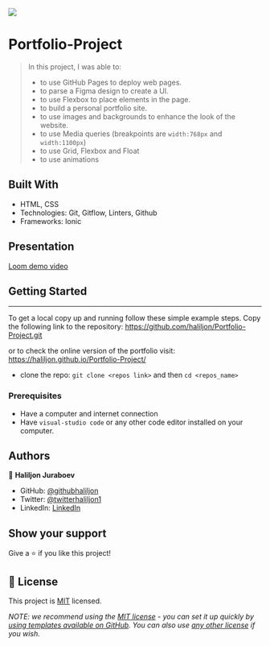 ![](https://img.shields.io/badge/Microverse-blueviolet)

# Portfolio-Project

> In this project, I was able to:
>
> - to use GitHub Pages to deploy web pages.
> - to parse a Figma design to create a UI.
> - to use Flexbox to place elements in the page.
> - to build a personal portfolio site.
> - to use images and backgrounds to enhance the look of the website.
> - to use Media queries (breakpoints are `width:768px` and `width:1100px`)
> - to use Grid, Flexbox and Float
> - to use animations

## Built With

- HTML, CSS
- Technologies: Git, Gitflow, Linters, Github
- Frameworks: Ionic

## Presentation

[Loom demo video](https://www.loom.com/share/6bb39d138660410b823144f5ba9fe644)

## Getting Started

---

To get a local copy up and running follow these simple example steps. Copy the following link to the repository: https://github.com/haliljon/Portfolio-Project.git

or to check the online version of the portfolio visit: https://haliljon.github.io/Portfolio-Project/

- clone the repo: `git clone <repos link>` and then `cd <repos_name>`

### Prerequisites

- Have a computer and internet connection
- Have `visual-studio code` or any other code editor installed on your computer.

## Authors

👤 **Haliljon Juraboev**

- GitHub: [@githubhaliljon](https://github.com/haliljon)
- Twitter: [@twitterhaliljon1](https://twitter.com/haliljon1)
- LinkedIn: [LinkedIn](https://www.linkedin.com/in/juraboev-haliljon)

## Show your support

Give a ⭐️ if you like this project!

## 📝 License

This project is [MIT](./LICENSE) licensed.

_NOTE: we recommend using the [MIT license](https://choosealicense.com/licenses/mit/) - you can set it up quickly by [using templates available on GitHub](https://docs.github.com/en/communities/setting-up-your-project-for-healthy-contributions/adding-a-license-to-a-repository). You can also use [any other license](https://choosealicense.com/licenses/) if you wish._
